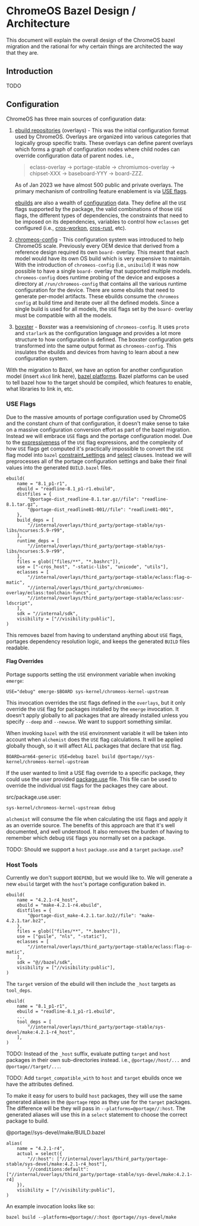 # ChromeOS Bazel Design / Architecture

This document will explain the overall design of the ChromeOS bazel migration and the rational
for why certain things are architected the way that they are.

## Introduction

TODO

## Configuration

ChromeOS has three main sources of configuration data:
1) [ebuild repositories](https://chromium.googlesource.com/chromiumos/docs/+/HEAD/portage/overlay_faq.md) (overlays) - This was the initial configuration format used by ChromeOS. Overlays are organized into various categories that logically group specific traits. These overlays can define parent overlays which forms a graph of configuration nodes where child nodes can override configuration data of parent nodes.
    i.e.,
    > eclass-overlay -> portage-stable -> chromiumos-overlay -> chipset-XXX -> baseboard-YYY -> board-ZZZ.

    As of Jan 2023 we have almost 500 public and private overlays. The primary mechanism of controlling feature enablement is via [USE flags](https://wiki.gentoo.org/wiki/USE_flag).

    [ebuilds](https://devmanual.gentoo.org/ebuild-writing/index.html) are also a wealth of [configuration](https://devmanual.gentoo.org/ebuild-writing/variables/index.html) data. They define all the `USE` flags supported by the package, the valid combinations of those `USE` flags, the different types of dependencies, the constraints that need to be imposed on its dependencies, variables to control how `eclasses` get configured (i.e., [cros-workon](https://source.chromium.org/chromium/chromiumos/overlays/chromiumos-overlay/+/main:eclass/cros-workon.eclass;l=65;drc=bb94461990266fcd3368bbbe9f907497339902f3), [cros-rust](https://source.chromium.org/chromium/chromiumos/overlays/chromiumos-overlay/+/main:eclass/cros-rust.eclass;l=27;drc=bb94461990266fcd3368bbbe9f907497339902f3), etc).

1) [chromeos-config](https://chromium.googlesource.com/chromiumos/platform2/+/HEAD/chromeos-config/README.md) - This configuration system was introduced to help ChromeOS scale. Previously every OEM device that derived from a reference design required its own `board-` overlay. This meant that each model would have its own OS build which is very expensive to maintain.  With the introduction of `chromeos-config` (i.e., `unibuild`) it was now possible to have a single `board-` overlay that supported multiple models. `chromeos-config` does runtime probing of the device and exposes a directory at `/run/chromeos-config` that contains all the various runtime configuration for the device. There are some ebuilds that need to generate per-model artifacts. These ebuilds consume the `chromeos config` at build time and iterate over all the defined models. Since a single build is used for all models, the `USE` flags set by the `board-` overlay must be compatible with all the models.

1) [boxster](go/cros-boxster-site) - Boxster was a reenvisioning of `chromeos-config`. It uses `proto` and `starlark` as the configuration language and provides a lot more structure to how configuration is defined. The boxster configuration gets transformed into the same output format as `chromeos-config`. This insulates the ebuilds and devices from having to learn about a new configuration system.

With the migration to Bazel, we have an option for another configuration model (insert `xkcd` link here), [bazel platforms](https://bazel.build/extending/platforms). Bazel platforms can be used to tell bazel how to the target should be compiled, which features to enable, what libraries to link in, etc.

### USE Flags

Due to the massive amounts of portage configuration used by ChromeOS and the constant churn of that configuration, it doesn't make sense to take on a massive configuration conversion effort as part of the bazel migration. Instead we will embrace `USE` flags and the portage configuration model. Due to the [expressiveness](https://dev.gentoo.org/~ulm/pms/head/pms.html#section-8.2) of the `USE` flag expressions, and the complexity of how `USE` flags get computed it's practically impossible to convert the `USE` flag model into `bazel` [constraint_settings](https://bazel.build/reference/be/platform#constraint_setting) and [select](https://bazel.build/reference/be/functions#select) clauses. Instead we will preprocesses all of the portage configuration settings and bake their final values into the generated `BUILD.bazel` files.

```
ebuild(
    name = "8.1_p1-r1",
    ebuild = "readline-8.1_p1-r1.ebuild",
    distfiles = {
        "@portage-dist_readline-8.1.tar.gz//file": "readline-8.1.tar.gz",
        "@portage-dist_readline81-001//file": "readline81-001",
    },
    build_deps = [
        "//internal/overlays/third_party/portage-stable/sys-libs/ncurses:5.9-r99",
    ],
    runtime_deps = [
        "//internal/overlays/third_party/portage-stable/sys-libs/ncurses:5.9-r99",
    ],
    files = glob(["files/**", "*.bashrc"]),
    use = ["-cros_host", "-static-libs", "unicode", "utils"],
    eclasses = [
        "//internal/overlays/third_party/portage-stable/eclass:flag-o-matic",
        "//internal/overlays/third_party/chromiumos-overlay/eclass:toolchain-funcs",
        "//internal/overlays/third_party/portage-stable/eclass:usr-ldscript",
    ],
    sdk = "//internal/sdk",
    visibility = ["//visibility:public"],
)
```

This removes bazel from having to understand anything about `USE` flags, portages dependency resolution logic, and keeps the generated `BUILD` files readable.

#### Flag Overrides

Portage supports setting the `USE` environment variable when invoking `emerge`:

    USE="debug" emerge-$BOARD sys-kernel/chromeos-kernel-upstream

This invocation overrides the `USE` flags defined in the `overlays`, but it only override the `USE`
flag for packages installed by the `emerge` invocation. It doesn't apply globally to all packages
that are already installed unless you specify `--deep` and `--newuse`. We want to support something
similar.

When invoking `bazel` with the `USE` environment variable it will be taken into account when
`alchemist` does the `USE` flag calculations. It will be applied globally though, so it will affect
ALL packages that declare that `USE` flag.

    BOARD=arm64-generic USE=debug bazel build @portage//sys-kernel/chromeos-kernel-upstream

If the user wanted to limit a USE flag override to a specific package, they could use the user
provided  [package.use](https://wiki.gentoo.org/wiki//etc/portage/package.use) file. This file
can be used to override the individual `USE` flags for the packages they care about.

src/package.use.user:
```
sys-kernel/chromeos-kernel-upstream debug
```

`alchemist` will consume the file when calculating the `USE` flags and apply it as an override source.
The benefits of this approach are that it's well documented, and well understood. It also removes
the burden of having to remember which debug `USE` flags you normally set on a package.

TODO: Should we support a `host` `package.use` and a `target` `package.use`?

### Host Tools

Currently we don't support `BDEPEND`, but we would like to. We will generate a new `ebuild` target with the `host`'s portage configuration baked in.

```
ebuild(
    name = "4.2.1-r4_host",
    ebuild = "make-4.2.1-r4.ebuild",
    distfiles = {
        "@portage-dist_make-4.2.1.tar.bz2//file": "make-4.2.1.tar.bz2",
    },
    files = glob(["files/**", "*.bashrc"]),
    use = ["guile", "nls", "-static"],
    eclasses = [
        "//internal/overlays/third_party/portage-stable/eclass:flag-o-matic",
    ],
    sdk = "@//bazel/sdk",
    visibility = ["//visibility:public"],
)
```

The `target` version of the ebuild will then include the `_host` targets as `tool_deps`.
```
ebuild(
    name = "8.1_p1-r1",
    ebuild = "readline-8.1_p1-r1.ebuild",
    ...
    tool_deps = [
        "//internal/overlays/third_party/portage-stable/sys-devel/make:4.2.1-r4_host",
    ],
)
```

TODO: Instead of the `_host` suffix, evaluate putting `target` and `host` packages in their own sub-directories instead. i.e., `@portage//host/...` and `@portage//target/...`.

TODO: Add `target_compatible_with` to `host` and `target` ebuilds once we have the attributes defined.

To make it easy for users to build `host` packages, they will use the same generated aliases in the `@portage` repo as they use for the `target` packages. The difference will be they will pass in `--platforms=@portage//:host`. The generated aliases will use this in a `select` statement to choose the correct package to build.

@portage//sys-devel/make/BUILD.bazel
```
alias(
    name = "4.2.1-r4",
    actual = select({
        "//:host": ["//internal/overlays/third_party/portage-stable/sys-devel/make:4.2.1-r4_host"],
        "//conditions:default": ["//internal/overlays/third_party/portage-stable/sys-devel/make:4.2.1-r4]
    }),
    visibility = ["//visibility:public"],
)
```

An example invocation looks like so:
```
bazel build --platforms=@portage//:host @portage//sys-devel/make
```
